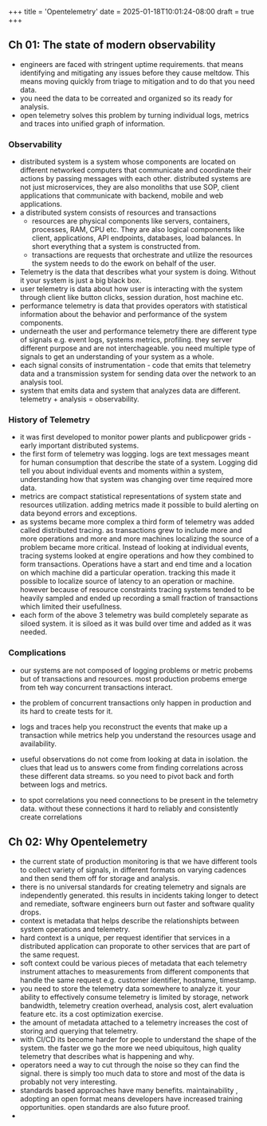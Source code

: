 +++
title = 'Opentelemetry'
date = 2025-01-18T10:01:24-08:00
draft = true
+++
## Ch 01: The state of modern observability
* engineers are faced with stringent uptime requirements. that means identifying and mitigating any issues before they cause meltdow. This means moving quickly from triage to mitigation and to do that you  need data.
* you need the data to be correated and organized so its ready for analysis.
* open telemetry solves this problem by turning individual logs, metrics and traces into unified graph of information.
### Observability
* distributed system is a system whose components are located on different networked computers that communicate and coordinate their actions by passing  messages with each other. distributed systems are not just microservices, they are also monoliths that use SOP, client applications that communicate with backend, mobile and web applications.
* a distributed system consists of resources and transactions
    * resources are physical components like servers, containers, processes, RAM, CPU etc. They are also logical components like client, applications, API endpoints, databases, load balances. In short everything that a system is constructed from.
    * transactions are requests that orchestrate and utilize the resources the system needs to do the ework on behalf of the user.
* Telemetry is the data that describes what your system is doing. Without it your system is just a big black box.
* user telemetry is data about how user is interacting with the system through client like button clicks, session duration, host machine etc.
* performance telemetry is data that provides operators with statistical information about the behavior and performance of the system components.
* underneath the user and performance telemetry  there are different type of signals e.g. event logs, systems metrics, profiling. they server different purpose and are not interchageable. you need multiple type of signals to get an understanding of your system as a whole.
* each signal consits of instrumentation - code that emits that telemetry data and a transmission system for sending data over the network to an analysis tool.
* system that emits data and system that analyzes data are different. telemetry + analysis = observability.
### History of Telemetry
* it was first developed to monitor power plants and publicpower grids - early important distributed systems.
* the first form of telemetry was logging. logs are text messages meant for human consumption that describe the state of a system. Logging did tell you about individual events and moments within a system, understanding how that system was changing over time required more data.
* metrics are compact statistical representations of system state and resources utilization. adding metrics made it possible to build alerting on data beyond errors and exceptions.
* as systems became more complex a third form of telemetry was added  called distributed tracing. as transactions grew to include more and more operations and more and more machines localizing the source of a problem became more critical. Instead of looking at individual events, tracing systems looked at engire operations and how they combined to form transactions. Operations have a start and end time and a location on which machine did a particular operation. tracking this made it possible to localize source of latency to an operation or machine. however because of resource constraints tracing systems tended to be heavily sampled and ended up recording a small fraction of transactions which limited their usefullness.
* each form of the above 3 telemetry was build completely separate as siloed system. it is siloed as it was build over time and added as it was needed.
### Complications
* our systems are not composed of logging problems or metric probems but of transactions and resources. most production probems emerge from teh way concurrent transactions interact.
* the problem of concurrent transactions only happen in production and its hard to create tests for it.

* logs and traces help you reconstruct the events that make up a transaction while metrics help you understand the resources usage and availability.
* useful observations do not come from looking at data in isolation. the clues that lead us to answers come from finding correlations across these different data streams. so you need to pivot back and forth between logs and metrics.
* to spot correlations you need connections  to be present in the telemetry data. without these connections it hard to reliably and consistently create correlations
## Ch 02: Why Opentelemetry
* the current state of production monitoring is that we have different tools to collect variety of signals, in different formats on varying cadences and then send them off for storage and analysis.
* there is no universal standards for creating telemetry and signals are independently generated. this results in incidents taking longer to detect and remediate, software engineers burn out faster and software quality drops.
* context is metadata that helps describe the relationshipts between system operations and telemetry.
* hard context is a unique, per request identifier that services in a distributed application can proporate to other services that are part of the same request.
* soft context could be various pieces of metadata that each telemetry instrument attaches to measurements from different components that handle the same request e.g. customer identifier, hostname, timestamp.
* you need to store the telemetry data somewhere to analyze it. your ability to effectively consume telemetry is limited by storage, network bandwidth, telemetry creation overhead, analysis cost, alert evaluation feature etc. its a cost optimization exercise.
* the amount of metadata attached to a telemetry increases the cost of storing and querying that telemetry.
* with CI/CD its become harder for people to understand the shape of the system. the faster we go the more we need ubiquitous, high quality telemetry that describes what is happening and why.
* operators need a way to cut through the noise so they can find the signal. there is simply too much data to store and most of the data is probably not very interesting.
* standards based approaches have many benefits. maintainability , adopting an open format means developers have increased training opportunities. open standards are also future proof.
* 
